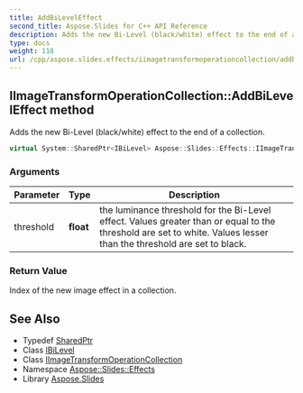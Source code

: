 ```yaml
---
title: AddBiLevelEffect
second_title: Aspose.Slides for C++ API Reference
description: Adds the new Bi-Level (black/white) effect to the end of a collection.
type: docs
weight: 118
url: /cpp/aspose.slides.effects/iimagetransformoperationcollection/addbileveleffect/
---
```

## IImageTransformOperationCollection::AddBiLevelEffect method


Adds the new Bi-Level (black/white) effect to the end of a collection.

```cpp
virtual System::SharedPtr<IBiLevel> Aspose::Slides::Effects::IImageTransformOperationCollection::AddBiLevelEffect(float threshold)=0
```


### Arguments

| Parameter | Type | Description |
| --- | --- | --- |
| threshold | **float** | the luminance threshold for the Bi-Level effect. Values greater than or equal to the threshold are set to white. Values lesser than the threshold are set to black. |

### Return Value

Index of the new image effect in a collection.

## See Also

* Typedef [SharedPtr](../../../system/sharedptr/)
* Class [IBiLevel](../../ibilevel/)
* Class [IImageTransformOperationCollection](../)
* Namespace [Aspose::Slides::Effects](../../)
* Library [Aspose.Slides](../../../)
